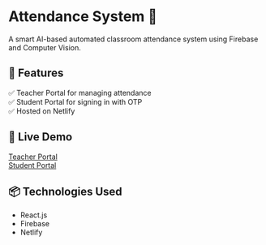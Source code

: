 # Attendance System 🚀
A smart AI-based automated classroom attendance system using Firebase and Computer Vision.

## 🌟 Features
✅ Teacher Portal for managing attendance  
✅ Student Portal for signing in with OTP  
✅ Hosted on Netlify  

## 🔗 Live Demo
[Teacher Portal](https://ece-b-teacher-attendance.netlify.app/)  
[Student Portal](https://ece-b-student-attendance.netlify.app/)

## 📦 Technologies Used
- React.js
- Firebase
- Netlify
